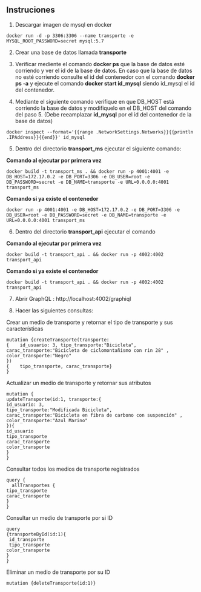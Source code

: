 ## Instruciones

1. Descargar imagen de mysql en docker

```
docker run -d -p 3306:3306 --name transporte -e MYSQL_ROOT_PASSWORD=secret mysql:5.7

```
2. Crear una base de datos llamada **transporte**

3. Verificar mediente el comando **docker ps** que la base de datos esté corriendo y ver el id de la base de datos. En caso que la base de datos no esté corriendo consulte el id del contenedor con el comando **docker ps -a** y ejecute el comando **docker start id_mysql** siendo id_mysql el id del contenedor.

4. Mediante el siguiente comando verifique en que DB_HOST está corriendo la base de datos y modifiquelo en el DB_HOST del comando del paso 5. (Debe reeamplazar **id_mysql** por el id del contenedor de la base de datos)

```
docker inspect --format='{{range .NetworkSettings.Networks}}{{println .IPAddress}}{{end}}' id_mysql
```
5. Dentro del directorio **transport_ms** ejecutar el siguiente comando:

**Comando al ejecutar por primera vez**

```
docker build -t transport_ms . && docker run -p 4001:4001 -e DB_HOST=172.17.0.2 -e DB_PORT=3306 -e DB_USER=root -e DB_PASSWORD=secret -e DB_NAME=transporte -e URL=0.0.0.0:4001 transport_ms
```
**Comando si ya existe el contenedor**

```
docker run -p 4001:4001 -e DB_HOST=172.17.0.2 -e DB_PORT=3306 -e DB_USER=root -e DB_PASSWORD=secret -e DB_NAME=transporte -e URL=0.0.0.0:4001 transport_ms
```

6.  Dentro del directorio **transport_api** ejecutar el comando

**Comando al ejecutar por primera vez**

```
docker build -t transport_api . && docker run -p 4002:4002 transport_api
```
**Comando si ya existe el contenedor**

```
docker build -t transport_api . && docker run -p 4002:4002 transport_api
```

7.  Abrir  GraphQL : http://localhost:4002/graphiql

8.  Hacer las siguientes consultas:

Crear un medio de transporte y retornar el tipo de transporte y sus características
```
mutation {createTransporte(transporte:
{    id_usuario: 3, tipo_transporte:"Bicicleta",    carac_transporte:"Bicicleta de ciclomontañismo con rin 28" ,    color_transporte:"Negro"
})
{    tipo_transporte, carac_transporte}
}
```

Actualizar  un medio de transporte y retornar sus atributos

```
mutation {
updateTransporte(id:1, transporte:{    
id_usuario: 3,
tipo_transporte:"Modificada Bicicleta",
carac_transporte:"Bicicleta en fibra de carbono con suspención" ,    
color_transporte:"Azul Marino"
}){
id_usuario
tipo_transporte
carac_transporte
color_transporte
}
}
```

Consultar todos los medios de transporte registrados

```
query {
  allTransportes {    
tipo_transporte
carac_transporte
}
}
```
Consultar un medio de transporte por si ID

```
query 
{transporteById(id:1){
 id_transporte    
 tipo_transporte
color_transporte
}
}
```
Eliminar un medio de transporte por su ID

```
mutation {deleteTransporte(id:1)}
```